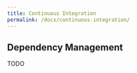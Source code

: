 ```yaml
---
title: Continuous Integration
permalink: /docs/continuous-integration/
---
```


## Dependency Management

TODO
